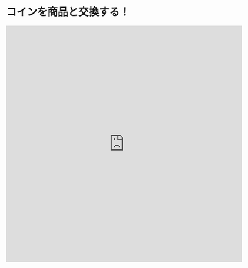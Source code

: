 
# コインを商品と交換する！

<iframe src="https://scribehow.com/embed/__BS8uHtb9SPiEZPB_83KPXA" width="640" height="640" allowfullscreen frameborder="0"></iframe>